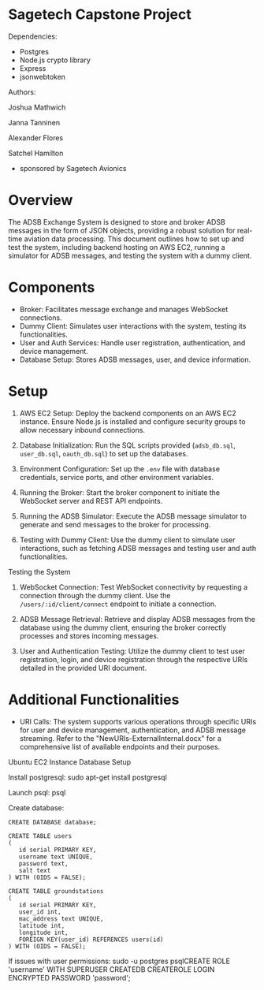 
# Sagetech Capstone Project

Dependencies:
- Postgres
- Node.js crypto library
- Express
- jsonwebtoken

Authors:

   Joshua Mathwich

   Janna Tanninen

   Alexander Flores

   Satchel Hamilton
- sponsored by Sagetech Avionics

# Overview

The ADSB Exchange System is designed to store and broker ADSB messages in the form of JSON objects, providing a robust solution for real-time aviation data processing. This document outlines how to set up and test the system, including backend hosting on AWS EC2, running a simulator for ADSB messages, and testing the system with a dummy client.

# Components

- Broker: Facilitates message exchange and manages WebSocket connections.
- Dummy Client: Simulates user interactions with the system, testing its functionalities.
- User and Auth Services: Handle user registration, authentication, and device management.
- Database Setup: Stores ADSB messages, user, and device information.

# Setup

1. AWS EC2 Setup: Deploy the backend components on an AWS EC2 instance. Ensure Node.js is installed and configure security groups to allow necessary inbound connections.

2. Database Initialization: Run the SQL scripts provided (`adsb_db.sql`, `user_db.sql`, `oauth_db.sql`) to set up the databases.

3. Environment Configuration: Set up the `.env` file with database credentials, service ports, and other environment variables.

4. Running the Broker: Start the broker component to initiate the WebSocket server and REST API endpoints.

5. Running the ADSB Simulator: Execute the ADSB message simulator to generate and send messages to the broker for processing.

6. Testing with Dummy Client: Use the dummy client to simulate user interactions, such as fetching ADSB messages and testing user and auth functionalities.

Testing the System

1. WebSocket Connection: Test WebSocket connectivity by requesting a connection through the dummy client. Use the `/users/:id/client/connect` endpoint to initiate a connection.

2. ADSB Message Retrieval: Retrieve and display ADSB messages from the database using the dummy client, ensuring the broker correctly processes and stores incoming messages.

3. User and Authentication Testing: Utilize the dummy client to test user registration, login, and device registration through the respective URIs detailed in the provided URI document.

# Additional Functionalities

- URI Calls: The system supports various operations through specific URIs for user and device management, authentication, and ADSB message streaming. Refer to the "NewURIs-ExternalInternal.docx" for a comprehensive list of available endpoints and their purposes.

Ubuntu EC2 Instance Database Setup

Install postgresql:  sudo apt-get install postgresql

Launch psql: psql

Create database: 
```
CREATE DATABASE database;
```
```
CREATE TABLE users
(
   id serial PRIMARY KEY,
   username text UNIQUE,
   password text,
   salt text
) WITH (OIDS = FALSE);
```
```
CREATE TABLE groundstations
(
   id serial PRIMARY KEY,
   user_id int,
   mac_address text UNIQUE,
   latitude int,
   longitude int,
   FOREIGN KEY(user_id) REFERENCES users(id)
) WITH (OIDS = FALSE);
```

If issues with user permissions: sudo -u postgres psqlCREATE ROLE 'username' WITH SUPERUSER CREATEDB CREATEROLE LOGIN ENCRYPTED PASSWORD 'password';